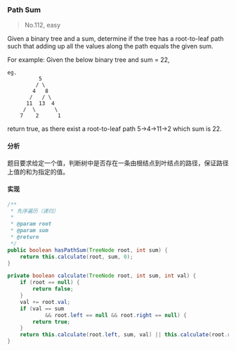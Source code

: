 ### Path Sum

> No.112, easy

Given a binary tree and a sum, determine if the tree has a root-to-leaf path such that adding up all the values along the path equals the given sum.

For example: Given the below binary tree and sum = 22,

```
eg.
          5
         / \
        4   8
       /   / \
      11  13  4
     /  \      \
    7    2      1
```

return true, as there exist a root-to-leaf path 5->4->11->2 which sum is 22.

#### 分析

题目要求给定一个值，判断树中是否存在一条由根结点到叶结点的路径，保证路径上值的和为指定的值。

#### 实现

```java
/**
 * 先序遍历（递归）
 *
 * @param root
 * @param sum
 * @return
 */
public boolean hasPathSum(TreeNode root, int sum) {
    return this.calculate(root, sum, 0);
}

private boolean calculate(TreeNode root, int sum, int val) {
    if (root == null) {
        return false;
    }
    val += root.val;
    if (val == sum
            && root.left == null && root.right == null) {
        return true;
    }
    return this.calculate(root.left, sum, val) || this.calculate(root.right, sum, val);
}
```
